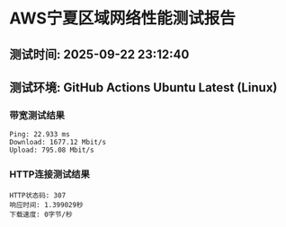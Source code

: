 # AWS宁夏区域网络性能测试报告
## 测试时间: 2025-09-22 23:12:40
## 测试环境: GitHub Actions Ubuntu Latest (Linux)

### 带宽测试结果
```
Ping: 22.933 ms
Download: 1677.12 Mbit/s
Upload: 795.08 Mbit/s
```

### HTTP连接测试结果
```
HTTP状态码: 307
响应时间: 1.399029秒
下载速度: 0字节/秒
```

